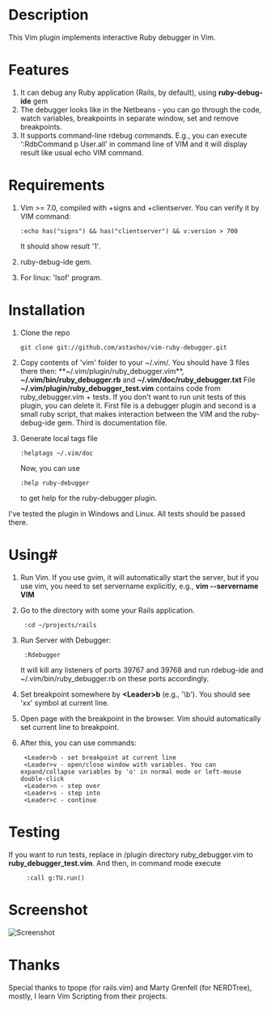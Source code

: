 # Description #

This Vim plugin implements interactive Ruby debugger in Vim.


# Features #

1. It can debug any Ruby application (Rails, by default), using **ruby-debug-ide** gem
2. The debugger looks like in the Netbeans - you can go through the code, watch variables, breakpoints in separate window, set and remove breakpoints.
3. It supports command-line rdebug commands. E.g., you can execute ':RdbCommand p User.all' in command line of VIM and it will display result like usual echo VIM command.


# Requirements #

1.  Vim >= 7.0, compiled with +signs and +clientserver. You can verify it by VIM command: 

        :echo has("signs") && has("clientserver") && v:version > 700

    It should show result '1'.

2.  ruby-debug-ide gem.
3.  For linux: 'lsof' program.


# Installation #

1.  Clone the repo

        git clone git://github.com/astashov/vim-ruby-debugger.git

2.  Copy contents of 'vim' folder to your ~/.vim/. You should have 3 files there then: **~/.vim/plugin/ruby_debugger.vim**, **~/.vim/bin/ruby_debugger.rb** and **~/.vim/doc/ruby_debugger.txt**
    File **~/.vim/plugin/ruby_debugger_test.vim** contains code from ruby_debugger.vim + tests.
    If you don't want to run unit tests of this plugin, you can delete it.
    First file is a debugger plugin and second is a small ruby script, that makes interaction between the VIM and the ruby-debug-ide gem. Third is documentation file.

3.  Generate local tags file
	
        :helptags ~/.vim/doc

    Now, you can use
    
        :help ruby-debugger
        
    to get help for the ruby-debugger plugin.

I've tested the plugin in Windows and Linux. All tests should be passed there.


# Using#

1.  Run Vim. If you use gvim, it will automatically start the server, but if you use vim, you need to set
    servername explicitly, e.g., **vim --servername VIM**

2.  Go to the directory with some your Rails application.
         
         :cd ~/projects/rails

3.  Run Server with Debugger:
   
         :Rdebugger

    It will kill any listeners of ports 39767 and 39768 and run rdebug-ide and ~/.vim/bin/ruby_debugger.rb on these ports accordingly.

3.  Set breakpoint somewhere by **&lt;Leader&gt;b** (e.g., '\b'). You should see 'xx' symbol at current line.

4.  Open page with the breakpoint in the browser. Vim should automatically set current line to breakpoint.

5.  After this, you can use commands:

         <Leader>b - set breakpoint at current line
         <Leader>v - open/close window with variables. You can expand/collapse variables by 'o' in normal mode or left-mouse double-click
         <Leader>n - step over
         <Leader>s - step into
         <Leader>c - continue


# Testing #

If you want to run tests, replace in /plugin directory ruby_debugger.vim to **ruby_debugger_test.vim**.
And then, in command mode execute
  
         :call g:TU.run()


# Screenshot #

![Screenshot](http://astashov.net/vim_ruby_debugger.png)


# Thanks #

Special thanks to tpope (for rails.vim) and Marty Grenfell (for NERDTree), mostly, I learn Vim Scripting from their projects.
